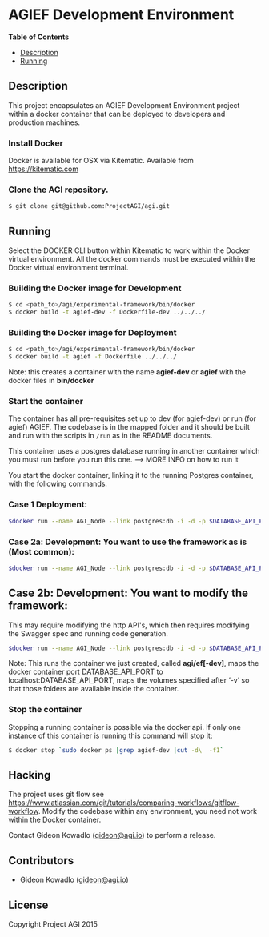 # AGIEF Development Environment

**Table of Contents**
- [Description](#markdown-header-description)
- [Running](#markdown-header-running)

## Description

This project encapsulates an AGIEF Development Environment project within a docker container that can be deployed to developers and production machines. 

### Install Docker
Docker is available for OSX via Kitematic. Available from https://kitematic.com

### Clone the AGI repository.
```sh
$ git clone git@github.com:ProjectAGI/agi.git
```

## Running
Select the DOCKER CLI button within Kitematic to work within the Docker virtual environment.
All the docker commands must be executed within the Docker virtual environment terminal.

### Building the Docker image for Development
```sh
$ cd <path_to>/agi/experimental-framework/bin/docker
$ docker build -t agief-dev -f Dockerfile-dev ../../../
```

### Building the Docker image for Deployment
```sh
$ cd <path_to>/agi/experimental-framework/bin/docker
$ docker build -t agief -f Dockerfile ../../../
```


Note: this creates a container with the name **agief-dev** or **agief** with the docker files in **bin/docker**

### Start the container
The container has all pre-requisites set up to dev (for agief-dev) or run (for agief) AGIEF. 
The codebase is in the mapped folder and it should be built and run with the scripts in ```/run``` as in the README documents.

This container uses a postgres database running in another container which you must run before you run this one. 
--> MORE INFO on how to run it

You start the docker container, linking it to the running Postgres container, with the following commands.

### Case 1 Deployment: 
```sh
$docker run --name AGI_Node --link postgres:db -i -d -p $DATABASE_API_PORT:$DATABASE_API_PORT -v $AGI_HOME:/root/dev/agi agief
```

### Case 2a: Development: You want to use the framework as is (Most common):
```sh
$docker run --name AGI_Node --link postgres:db -i -d -p $DATABASE_API_PORT:$DATABASE_API_PORT -v $AGI_HOME:/root/dev/agi -v agief-dev
```

## Case 2b: Development: You want to modify the framework:
This may require modifying the http API's, which then requires modifying the Swagger spec and running code generation.
```sh
$docker run --name AGI_Node --link postgres:db -i -d -p $DATABASE_API_PORT:$DATABASE_API_PORT -v $AGI_HOME:/root/dev/agi -v $SWAGGER_HOME:/root/dev/swagger-codegen agief-dev
```

Note: This runs the container we just created, called **agi/ef[-dev]**, maps the docker container port DATABASE_API_PORT to localhost:DATABASE_API_PORT, maps the volumes specified after ‘-v’ so that those folders are available inside the container.

### Stop the container
Stopping a running container is possible via the docker api. If only one instance of this container is running this command will stop it:
```sh
$ docker stop `sudo docker ps |grep agief-dev |cut -d\  -f1`
```

## Hacking
The project uses git flow see https://www.atlassian.com/git/tutorials/comparing-workflows/gitflow-workflow.
Modify the codebase within any environment, you need not work within the Docker container.

Contact Gideon Kowadlo (gideon@agi.io) to perform a release.

## Contributors
* Gideon Kowadlo (gideon@agi.io) 

## License
Copyright Project AGI 2015
